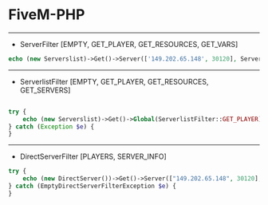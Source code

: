 # FiveM-PHP 

___
- ServerFilter [EMPTY, GET_PLAYER, GET_RESOURCES, GET_VARS]
```php
echo (new Serverslist)->Get()->Server(['149.202.65.148', 30120], ServerFilter::EMPTY);
```
___
- ServerlistFilter [EMPTY, GET_PLAYER, GET_RESOURCES, GET_SERVERS]
```php

try {
    echo (new Serverslist)->Get()->Global(ServerlistFilter::GET_PLAYER);
} catch (Exception $e) {
}
```
___
- DirectServerFilter [PLAYERS, SERVER_INFO]
```php
try {
    echo (new DirectServer())->Get()->Server(["149.202.65.148", 30120], DirectServerFilter::SERVER_INFO);
} catch (EmptyDirectServerFilterException $e) {
}
```